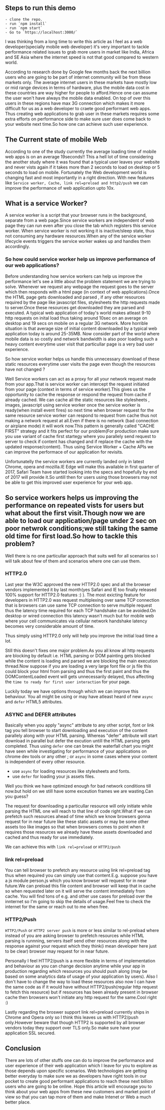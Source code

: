 ## Steps to run this demo

    - clone the repo.
    - run `npm install`
    - run `npm start`
    - Go to `https://localhost:3000/`
    
I was thinking from a long time to write this article as I feel as a web developer(specially mobile web developer) it's very important to tackle performance related issues to grab more users in market like India, Africa and SE Asia where the internet speed is not that good compared to western world.

According to research done by Google few months back the next billion users who are going to be part of internet community will be from these markets only.
The average internet users in these markets have mostly low or mid range devices in terms of hardware, plus the mobile data cost in these countries are way higher for people to afford.Hence one can assume the user won't have always the mobile data enabled.
On top of over this users in these regions have max 3G connection which makes it more difficult for us as a web developer to craete good performant web apps.
Thus creating web applications to grab user in these markets requires some extra efforts on performance side to make sure user does come back to your website next time.So how one can achieve such user experience.

## The Current state of mobile Web

According to one of the study currently the average loading time of mobile web apps is on an average 19seconds!!
This a hell lot of time considering the another study where it was found that a typical user leaves your website and never vists again if it takes more than 2 seconds to load on desktop or 5 seconds to load on mobile.
Fortunately the Web development world is changing fast and most importantly in a right direction.
With new features like `Service worker, Cache, link rel=preload and http2/push` we can improve the performance of web application upto 10x.

## What is a service Worker?

A service worker is a script that your browser runs in the background, separate from a web page.Since service workers are independent of web page they can run even after you close the tab which registers this service worker.
When service worker is not working it is inactive/sleep state, thus not consuming any hardware resources.When any of the service worker lifecycle events triggers the service worker wakes up and handles them accordingly.

### So how could service worker help us improve performance of our web applications?

Before understanding how service workers can help us improve the performance let's see a little about the problem statement we are trying to solve.
Whenever we request any webpage the request goes to the server which then responds with a html page (in context of web applications).Once the HTML page gets downloaded and parsed , if any other resources required by the page like javascript files, stylesheets the http requests made to server.Once these resources get downloaded they are parsed and executed.
A typical web application of today's world makes atleast 9-10 http requests on inital load thus taking around 10sec on an average on desktop and 19 secs on mobile on a regular 3G network.
More horrible situation is that average size of initial content downloaded by a typical web application today is around 25-35MB.
Now consider part of the world where mobile data is so costly and network bandwidth is also poor loading such a heavy content everytime user visit that particullar page is a very bad user experience.

So how service worker helps us handle this unnecessary download of these static resources everytime user visits the page even though the resources have not changed ?

Well Service workers can act as a proxy for all your network request made from your app.That is service worker can intercept the request initiated from your page (context in terms of service worker).This gives us the opportunity to cache the response or respond the request from cache if already cached.
We can cache all the static resources like stylesheets , images, javascript using service worker once the service worker is ready(when install event fires) so next time when browser request for the same resource service worker can respond to request from cache thus not making a network request at all.Even if there is no network (bad connection or airplane mode) it will work now.This pattern is generally called "CACHE FIRST" strategy and it fits perfect for our problem(For production make sure you use variant of cache first startegy where you parallely send request to server to check if content has changed and if replace the cache with the updated response/content).
Thus using Service Worker + Cache APIs we can improve the performace of our application for revisits.

Unfortunatelly the service workers are currently landed only in latest Chrome, opera and mozilla.IE Edge will make this available in first quarter of 2017, Safari Team have started looking into the specs and hopefully by end of 2017 will provide it.So untill then for users using those browsers may not be able to get this improved user experience for your web app.

## So service workers helps us improving the performance on repeated vists for users but what about the first visit.Though now we are able to load our application/page under 2 sec on poor netwrok conditions;we still taking the same old time for first load.So how to tackle this problem?

Well there is no one particullar approach that suits well for all scenarios so I will talk about few of them and scenarios where one can use them.

### HTTP2.0

Last year the W3C approved the new HTTP2.0 spec and all the browser vendors implemented it by last month(yes Safari and IE too finally released 100% support for HTTP2.0 features :) ).
The most exicting feature for developers in HTTP2.0 was request multiplexing over same TCP connection that is browsers can use same TCP connection to serve multiple request thus the latency time required for each TCP handshake can be avoided.On desktop or wired connection this latency wasn't much but for mobile web where your cell communicates via cellular network handshake latency becomes very considerable amount of time.

Thus simply using HTTP2.0 only will help you improve the initial load time a lot.

Still this doesn't fixes one major problem.As you all know all http requests are blocking by default i.e. HTML parsing or DOM painting gets blocked while the content is loading and parsed we are blocking the main execution thread.Now suppose if you are loading a very large font file or js file this could block your html from parsing and thus the first paint and thus the DOMContentLoaded event will gets unnecessarily delayed, thus affecting the `time to ready for first user interaction` for your page.

Luckily today we have options through which we can improve this behaviour.
You all might be using or may have atleast heard of new `async` and `defer` HTML5 attributes.

### ASYNC and DEFER attributes 

Basically when you apply "async" attribute to any other script, font or link tag you tell browser to start downloading and execution of the content parallely along with your HTML parsing.
Whereas "defer" attribute will start download in parallel but defer the excution untill the HTML parsing gets completed.
Thus using `defer` one can break the waterfall chart you might have seen while investigating for performance of your applications on chrome dev tools or any other ; or `async` in some cases where your content is independent of every other resource.

- use `async` for loading resources like stylesheets and fonts.
- use `defer` for loading your js assets files.

Well you think we have optimized enough for bad network conditions till now.but hold on we still have some exceution frames we are wasting.Can you guess?

The request for downloading a particullar resource will only initiate while parsing the HTML one will reach to that line of code right.What if we can prefetch such resources ahead of time which we know browsers gonna request for in near future like these static assets or may be some other assets too like images so that when browsers comes to point when it requires those resources we already have these assets downloaded and cached and thus ready for use immediately.

We can achieve this with `link rel=preload` or `HTTP2/push`

### link rel=preload

You can tell browser to prefetch any resource using link rel=preload tag thus when required you can simply use that content.E.g. suppose you have a js module person.js which you know browser will request for in near future.We can preload this file content and browser will keep that in cache so when requested later on it will serve the content immediately from cache.
You will find tons of e.g. and other use cases for preload over the innternet so I'm going to skip the details of usage.Feel free to check the internet for the same or reach out to me when free.

### HTTP2/Push

`HTTP2/Push` or `HTTP2 server push` is more or less similar to rel-preload where instead of you are asking browser to prefetch resources while HTML parsing is runnning, servers itself send other resources along with the response against your request which they think(i mean developer here just to be clear) browser may request for in near future.

Personally I feel HTTP2/push is a more flexible in terms of implementation and behaviour as you can change decision anytime while your app in production regarding which resources you should push along (may be based on some analytics data of usage of your application by users).
Also I don't have to change the way to load these resources also now I can have the same code as if it would have without HTTP2/push(regular http request to fetch this resource) but if resources has been already present in browser cache then browsers won't initiate any http request for the same.Cool right :)

Lastly regarding the broswer support link rel=preload currently ships in Chrome and Opera only so I think this leaves us with HTTP2/push only.However beware that though HTTP2 is supported by all browser vendors today they support over TLS only.So make sure have your application SSL secured.

## Conclusion
There are lots of other stuffs one can do to improve the performance and user experience of their web application which I leave for you to explore as those depends upon specific scenarios.
Web technologies are getting better everyday to make sure we as developers have right tools in our pocket to create good performant applications to reach these next billion users who are going to be online.
Hope this article will encourage you to think about your web apps from these new customers and market point of view so that you can tap more of them and make Intenet or Web a much better place.   





